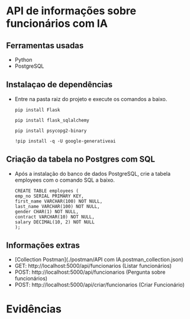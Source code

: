 # API de informações sobre funcionários com IA

## Ferramentas usadas 
    
- Python
- PostgreSQL

## Instalaçao de dependências

- Entre na pasta raiz do projeto e execute os comandos a baixo.
    ```
    pip install Flask
    ```

    ```
    pip install flask_sqlalchemy
    ```

    ```
    pip install psycopg2-binary 
    ```
    
    ```
    !pip install -q -U google-generativeai
    ```

## Criação da tabela no Postgres com SQL

- Após a instalação do banco de dados PostgreSQL, crie a tabela employees com o comando SQL a baixo.
    ```
    CREATE TABLE employees (
    emp_no SERIAL PRIMARY KEY,
    first_name VARCHAR(100) NOT NULL,
    last_name VARCHAR(100) NOT NULL,
    gender CHAR(1) NOT NULL,
    contract VARCHAR(10) NOT NULL,
    salary DECIMAL(10, 2) NOT NULL
    );
    ```

## Informações extras

- [Collection Postman](./postman/API com IA.postman_collection.json)
- GET: http://localhost:5000/api/funcionarios (Listar funcionários)
- POST: http://localhost:5000/api/funcionarios (Pergunta sobre funcionários)
- POST: http://localhost:5000/api/criar/funcionarios (Criar Funcionário)

# Evidências